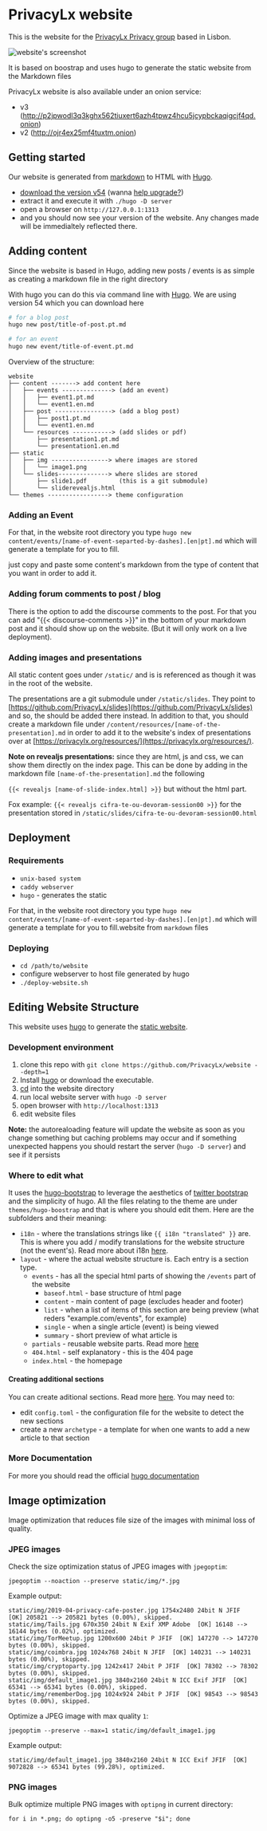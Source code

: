 PrivacyLx website
=================

This is the website for the [PrivacyLx Privacy group](https://privacylx.org) based in Lisbon.

![website's screenshot](static/img/website-screenshot.png)

It is based on boostrap and uses hugo to generate the static website from the Markdown files

PrivacyLx website is also available under an onion service:
- v3 (http://p2jpwodl3q3kghx562tiuxert6azh4tpwz4hcu5jcypbckaqigcjf4qd.onion)
- v2 (http://ojr4ex25mf4tuxtm.onion)


Getting started
---------------

Our website is generated from [markdown](https://daringfireball.net/projects/markdown/) to HTML with [Hugo](https://gohugo.io).

- [download the version v54](https://github.com/gohugoio/hugo/releases/tag/v0.54.0) (wanna [help upgrade?](https://github.com/PrivacyLx/privacylx-issue-tracker/issues/89))
- extract it and execute it with `./hugo -D server`
- open a browser on `http://127.0.0.1:1313`
- and you should now see your version of the website. Any changes made will be immedialtely reflected there.


Adding content
--------------

Since the website is based in Hugo, adding new posts / events is as
simple as creating a markdown file in the right directory

With hugo you can do this via command line with [Hugo](gohugo.io). We are using version 54 which you can download here

```bash
# for a blog post
hugo new post/title-of-post.pt.md

# for an event
hugo new event/title-of-event.pt.md
```

Overview of the structure:
```tree
website
├── content -------> add content here
│   ├── events --------------> (add an event)
│   │   ├── event1.pt.md
│   │   └── event1.en.md
│   ├── post ----------------> (add a blog post)
│   │   ├── post1.pt.md
│   │   └── event1.en.md
│   └── resources -----------> (add slides or pdf)
│       ├── presentation1.pt.md
│       └── presentation1.en.md
├── static
│   ├── img ----------------> where images are stored
│   │   └── image1.png
│   └── slides--------------> where slides are stored
│       ├── slide1.pdf         (this is a git submodule)
│       └── sliderevealjs.html
└── themes -----------------> theme configuration
```

### Adding an Event

For that, in the website root directory you type `hugo new content/events/[name-of-event-separted-by-dashes].[en|pt].md` which will generate a template for you to fill.

just copy and paste some content's markdown from the type of
content that you want in order to add it.

### Adding forum comments to post / blog

There is the option to add the discourse comments to the post. For
that you can add "{{< discourse-comments >}}" in the bottom of your
markdown post and it should show up on the website. (But it will only
work on a live deployment).


### Adding images and presentations
All static content goes under `/static/` and is is referenced as though it was in the root of the website.

The presentations are a git submodule under `/static/slides`. They point to [https://github.com/PrivacyLx/slides](https://github.com/PrivacyLx/slides) and so, the should be added there instead. In addition to that, you should create a markdown file under `/content/resources/[name-of-the-presentation].md` in order to add it to the website's index of presentations over at [https://privacylx.org/resources/](https://privacylx.org/resources/).

**Note on revealjs presentations:** since they are html, js and css, we can show them directly on the index page. This can be done by adding in the markdown file `[name-of-the-presentation].md` the following

`{{< revealjs [name-of-slide-index.html] >}}` but without the html part.

Fox example: `{{< revealjs cifra-te-ou-devoram-session00 >}}` for the presentation stored in `/static/slides/cifra-te-ou-devoram-session00.html`

## Deployment
### Requirements
  * `unix-based system`
  * `caddy webserver`
  * `hugo` - generates the static

  For that, in the website root directory you type `hugo new content/events/[name-of-event-separted-by-dashes].[en|pt].md` which will generate a template for you to fill.website from `markdown` files

### Deploying
  * `cd /path/to/website`
  * configure webserver to host file generated by hugo
  * `./deploy-website.sh`


Editing Website Structure
-------------------------

This website uses [hugo](https://gohugo.io) to generate the [static website](https://en.wikipedia.org/wiki/Static_web_page).

### Development environment

1. clone this repo with `git clone https://github.com/PrivacyLx/website --depth=1`
2. Install [hugo](https://gohugo.io) or download the executable.
3. [cd](https://github.com/PrivacyLx/website) into the website directory
4. run local website server with `hugo -D server`
5. open browser with `http://localhost:1313`
6. edit website files

**Note:** the autorealoading feature will update the website as soon as you change
something but caching problems may occur and if something unexpected happens you
should restart the server (`hugo -D server`) and see if it persists

### Where to edit what 

It uses the [hugo-bootstrap](https://themes.gohugo.io/hugo-bootstrap/) to leverage
the aesthetics of [twitter bootstrap](https://getbootstrap.com/) and the simplicity
of hugo. All the files relating to the theme are under `themes/hugo-boostrap` and
that is where you should edit them. Here are the subfolders and their meaning:
  - `i18n` - where the translations strings like `{{ i18n "translated" }}` are.
  This is where you add / modify translations for the website structure (not the
  event's). Read more about i18n [here](https://gohugo.io/functions/i18n/).
  - `layout` - where the actual website structure is. Each entry is a section type.
    - `events` -  has all the special html parts of showing the `/events`
    part of the website
      - `baseof.html` - base structure of html page
      - `content` - main content of page (excludes header and footer)
      - `list` - when a list of items of this section are being preview (what reders "example.com/events", for example)
      - `single` - when a single article (event) is being viewed
      - `summary` - short preview of what article is
    - `partials` - reusable website parts. Read more [here](https://gohugo.io/templates/partials/)
    - `404.html` - self explanatory - this is the 404 page
    - `index.html` - the homepage

#### Creating additional sections
You can create aditional sections. Read more [here](https://gohugo.io/content-management/organization/). You may need to:
  - edit `config.toml` - the configuration file for the website to detect the new sections
  - create a new `archetype` - a template for when one wants to add a new article to that section

### More Documentation
For more you should read the official [hugo documentation](https://gohugo.io/documentation/)

## Image optimization

Image optimization that reduces file size of the images with minimal loss of
quality.

### JPEG images

Check the size optimization status of JPEG images with `jpegoptim`:

`jpegoptim --noaction --preserve static/img/*.jpg`

Example output:

```
static/img/2019-04-privacy-cafe-poster.jpg 1754x2480 24bit N JFIF  [OK] 205821 --> 205821 bytes (0.00%), skipped.
static/img/Tails.jpg 670x350 24bit N Exif XMP Adobe  [OK] 16148 --> 16144 bytes (0.02%), optimized.
static/img/TorMeetup.jpg 1200x600 24bit P JFIF  [OK] 147270 --> 147270 bytes (0.00%), skipped.
static/img/coimbra.jpg 1024x768 24bit N JFIF  [OK] 140231 --> 140231 bytes (0.00%), skipped.
static/img/cryptoparty.jpg 1242x417 24bit P JFIF  [OK] 78302 --> 78302 bytes (0.00%), skipped.
static/img/default_image1.jpg 3840x2160 24bit N ICC Exif JFIF  [OK] 65341 --> 65341 bytes (0.00%), skipped.
static/img/rememberDog.jpg 1024x924 24bit P JFIF  [OK] 98543 --> 98543 bytes (0.00%), skipped.
```

Optimize a JPEG image with max quality `1`:

`jpegoptim --preserve --max=1 static/img/default_image1.jpg`

Example output:

```
static/img/default_image1.jpg 3840x2160 24bit N ICC Exif JFIF  [OK] 9072828 --> 65341 bytes (99.28%), optimized.
```

### PNG images

Bulk optimize multiple PNG images with `optipng` in current directory:

```
for i in *.png; do optipng -o5 -preserve "$i"; done
```
